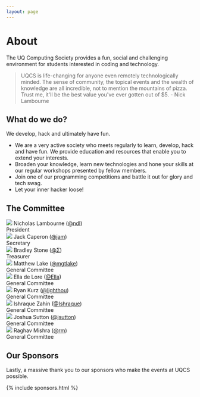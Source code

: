 ```yaml
---
layout: page
---
```

# About
The UQ Computing Society provides a fun, social and challenging environment for students interested in coding and technology.

> UQCS is life-changing for anyone even remotely technologically minded. The sense of community, the topical events and the wealth of knowledge are all incredible, not to mention the mountains of pizza. Trust me, it'll be the best value you've ever gotten out of $5. - Nick Lambourne


## What do we do?
We develop, hack and ultimately have fun.

* We are a very active society who meets regularly to learn, develop, hack and have fun. We provide education and resources that enable you to extend your interests.
* Broaden your knowledge, learn new technologies and hone your skills at our regular workshops presented by fellow members.
* Join one of our programming competitions and battle it out for glory and tech swag.
* Let your inner hacker loose!

## The Committee

<div class="row">
    <div class="profile col s8 offset-s2 m6 l4">
        <img class="profile-img" src="{{site.baseurl}}/img/exec/president.png">
        <span class="name">Nicholas Lambourne (<a href="https://uqcs.slack.com/messages/@ndl/" target="_blank">@ndl</a>)</span><br>
        <span class="role">President</span>
    </div>
    <div class="profile col s8 offset-s2 m6 l4">
        <img class="profile-img" src="{{site.baseurl}}/img/exec/secretary.jpg">
        <span class="name">Jack Caperon (<a href="https://uqcs.slack.com/messages/@jam/" target="_blank">@jam</a>)</span><br>
        <span class="role">Secretary</span>
    </div>
    <div class="profile col s8 offset-s2 m6 l4">
        <img class="profile-img" src="{{site.baseurl}}/img/exec/treasurer.png">
        <span class="name">Bradley Stone (<a href="https://uqcs.slack.com/messages/@Σ/" target="_blank">@Σ</a>)</span><br>
        <span class="role">Treasurer</span>
    </div>
    <div class="profile col s8 offset-s2 m6 l4">
        <img class="profile-img" src="{{site.baseurl}}/img/exec/mgtlake.png">
        <span class="name">Matthew Lake (<a href="https://uqcs.slack.com/messages/@mgtlake/" target="_blank">@mgtlake</a>)</span><br>
        <span class="role">General Committee</span>
    </div>
    <div class="profile col s8 offset-s2 m6 l4">
        <img class="profile-img" src="{{site.baseurl}}/img/exec/que.png">
        <span class="name">Ella de Lore (<a href="https://uqcs.slack.com/messages/@Ella/" target="_blank">@Ella</a>)</span><br>
        <span class="role">General Committee</span>
    </div>
    <div class="profile col s8 offset-s2 m6 l4">
        <img class="profile-img" src="{{site.baseurl}}/img/exec/ryan.jpg">
        <span class="name">Ryan Kurz (<a href="https://uqcs.slack.com/messages/@lighthou/" target="_blank">@lighthou</a>)</span><br>
        <span class="role">General Committee</span>
    </div>
    <div class="profile col s8 offset-s2 m6 l4">
        <img class="profile-img" src="{{site.baseurl}}/img/exec/ishraque.jpg">
        <span class="name">Ishraque Zahin (<a href="https://uqcs.slack.com/messages/@Ishraque/" target="_blank">@Ishraque</a>)</span><br>
        <span class="role">General Committee</span>
    </div>
    <div class="profile col s8 offset-s2 m6 l4">
        <img class="profile-img" src="{{site.baseurl}}/img/exec/jsutton.jpg">
        <span class="name">Joshua Sutton (<a href="https://uqcs.slack.com/messages/@jsutton/" target="_blank">@jsutton</a>)</span><br>
        <span class="role">General Committee</span>
    </div>
    <div class="profile col s8 offset-s2 m6 offset-m3 l4">
        <img class="profile-img" src="{{site.baseurl}}/img/exec/rm.jpg">
        <span class="name">Raghav Mishra (<a href="https://uqcs.slack.com/messages/@rm/" target="_blank">@rm</a>)</span><br>
        <span class="role">General Committee</span>
    </div>
</div>

## Our Sponsors
Lastly, a massive thank you to our sponsors who make the events at UQCS possible.


{% include sponsors.html %}

